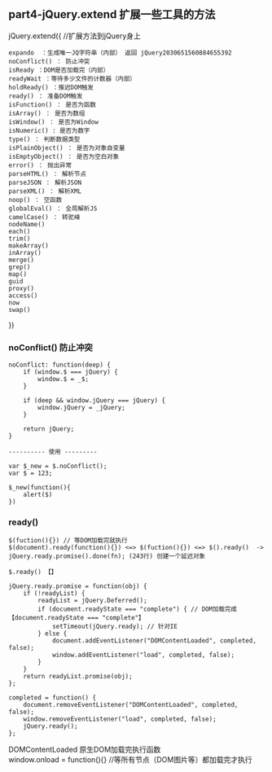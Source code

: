 ## part4-jQuery.extend 扩展一些工具的方法

jQuery.extend({ //扩展方法到jQuery身上
   
    expando  ：生成唯一JQ字符串（内部） 返回 jQuery2030651560884655392 
    noConflict() ： 防止冲突
    isReady ：DOM是否加载完（内部）
    readyWait ：等待多少文件的计数器（内部）
    holdReady() ：推迟DOM触发
    ready() ： 准备DOM触发
    isFunction() ： 是否为函数
    isArray() ： 是否为数组
    isWindow() ： 是否为Window
    isNumeric() : 是否为数字
    type() ： 判断数据类型
    isPlainObject() ： 是否为对象自变量
    isEmptyObject() ： 是否为空白对象
    error() ： 抛出异常
    parseHTML() ： 解析节点
    parseJSON ： 解析JSON
    parseXML() ： 解析XML
    noop() ： 空函数
    globalEval() ： 全局解析JS
    camelCase() ： 转驼峰
    nodeName()
    each()
    trim()
    makeArray()
    inArray()
    merge()
    grep()
    map()
    guid
    proxy()
    access()
    now
    swap()  
    
})


### noConflict() 防止冲突

    noConflict: function(deep) {
		if (window.$ === jQuery) {
			window.$ = _$;
		}

		if (deep && window.jQuery === jQuery) {
			window.jQuery = _jQuery;
		}

		return jQuery;
	}
	
	---------- 使用 --------- 

    var $_new = $.noConflict(); 
    var $ = 123;
    
    $_new(function(){
    	alert($)
    })

### ready()

    $(fuction(){}) // 等DOM加载完就执行  
    $(document).ready(function(){}) <=> $(fuction(){}) <=> $().ready()  ->  jQuery.ready.promise().done(fn); (243行) 创建一个延迟对象
    
    $.ready() 【】 
    
    jQuery.ready.promise = function(obj) {
		if (!readyList) {
			readyList = jQuery.Deferred();
			if (document.readyState === "complete") { // DOM加载完成【document.readyState === "complete"】				
				setTimeout(jQuery.ready); // 针对IE
			} else { 
				document.addEventListener("DOMContentLoaded", completed, false);
				window.addEventListener("load", completed, false);
			}
		}
		return readyList.promise(obj);
	};
	
	completed = function() {
		document.removeEventListener("DOMContentLoaded", completed, false);
		window.removeEventListener("load", completed, false);
		jQuery.ready();
	};
	
	
 
DOMContentLoaded  原生DOM加载完执行函数   
window.onload = function(){} //等所有节点（DOM图片等）都加载完才执行
